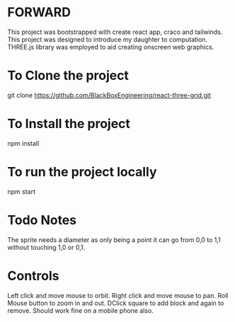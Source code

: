# FORWARD

This project was bootstrapped with create react app, craco and tailwinds.
This project was designed to introduce my daughter to computation.
THREE.js library was employed to aid creating onscreen web graphics.

# To Clone the project
git clone https://github.com/BlackBoxEngineering/react-three-grid.git

# To Install the project
npm install

# To run the project locally
npm start

# Todo Notes
The sprite needs a diameter as only being a point it can go from 0,0 to 1,1 without touching 1,0 or 0,1.

# Controls 
Left click and move mouse to orbit.
Right click and move mouse to pan.
Roll Mouse button to zoom in and out.
DClick square to add block and again to remove.
Should work fine on a mobile phone also.
